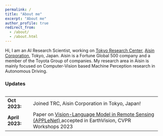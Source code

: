 ```yaml
---
permalink: /
title: "About me"
excerpt: "About me"
author_profile: true
redirect_from: 
  - /about/
  - /about.html
---
```

Hi, I am an AI Research Scientist, working on [Tokyo Research Center](https://www.aisin.com/jp/technology/rd/trc/), [Aisin Corporation](https://www.aisin.com/en/), Tokyo, Japan. Aisin is a Fortune Global 500 company and a member of the Toyota Group of companies. My research area in Aisin is mainly focused on Computer-Vision based Machine Perception research in Autonomous Driving.
### Updates

<div style="height:400px;overflow:auto">
<table rules=none style="border:0 none;">
<col width="100px">
<col width="636px">
<tr><td style="border:0 none;"><b>Oct 2023:</b></td><td style="border:0 none;">Joined TRC, Aisin Corporation in Tokyo, Japan!</td></tr>
<tr><td style="border:0 none;"><b>April 2023:</b></td><td style="border:0 none;">Paper on <a href="https://openaccess.thecvf.com/content/CVPR2023W/EarthVision/html/Jha_APPLeNet_Visual_Attention_Parameterized_Prompt_Learning_for_Few-Shot_Remote_Sensing_CVPRW_2023_paper.html"> Vision-Language Model in Remote Sensing (APPLeNet) </a> accepted in EarthVision, CVPR Workshops 2023 </td></tr>
